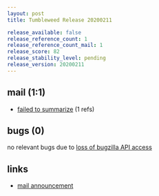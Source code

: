 ```yaml
---
layout: post
title: Tumbleweed Release 20200211

release_available: false
release_reference_count: 1
release_reference_count_mail: 1
release_score: 82
release_stability_level: pending
release_version: 20200211
---
```


## mail (1:1)

- [failed to summarize](https://lists.opensuse.org/opensuse-factory/2020-02/msg00306.html) (1 refs)

## bugs (0)

<!--more-->

no relevant bugs due to [loss of bugzilla API access](https://bugzilla.opensuse.org/show_bug.cgi?id=1157722)



## links

- [mail announcement](https://lists.opensuse.org/opensuse-factory/2020-02/msg00301.html)
